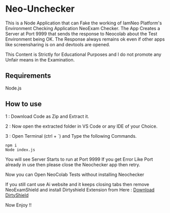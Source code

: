 # Neo-Unchecker

This is a Node Application that can Fake the working of IamNeo Platform's Environment Checking Application NeoExam Checker.
The App Creates a Server at Port 9999 that sends the response to Neocolab about the Test Environment being OK.
The Response always remains ok even if other apps like screensharing is on and devtools are opened.

This Content is Strictly for Educational Purposes and I do not promote any Unfair means in the Examination.

## Requirements

Node.js 

## How to use

1 : Download Code as Zip and Extract it.

2 : Now open the extracted folder in VS Code or any IDE of your Choice.

3 : Open Terminal (ctrl + `) and Type the following Commands.

```
npm i
Node index.js
```
You will see Server Starts to run at Port 9999
If you get Error Like Port already in use then please close the Neochecker app then retry.

Now you can Open NeoColab Tests without installing Neochecker

If you still cant use Ai website and it keeps closing tabs then remove NeoExamShield and install Dirtyshield Extension from Here : [Download DirtyShield](https://github.com/ayushshukla8920/Dirtyshield/archive/refs/heads/main.zip)


Now Enjoy !!
